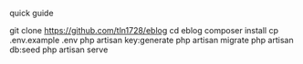 quick guide

git clone https://github.com/tln1728/eblog
cd eblog
composer install
cp .env.example .env
php artisan key:generate
php artisan migrate
php artisan db:seed
php artisan serve